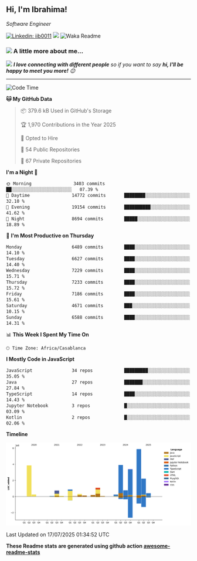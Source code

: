 <h2>Hi, I'm Ibrahima! </h2>
<p><em>Software Engineer 
</em></p>


[![Linkedin: iib0011](https://img.shields.io/badge/-iib0011-blue?style=flat-square&logo=Linkedin&logoColor=white&link=https://www.linkedin.com/in/iib0011/)](https://www.linkedin.com/in/iib0011/)
![](https://visitor-badge.glitch.me/badge?page_id=iib0011)
![Waka Readme](https://github.com/iib0011/iib0011/workflows/Waka%20Readme/badge.svg)


### <img src="https://media.giphy.com/media/VgCDAzcKvsR6OM0uWg/giphy.gif" width="50"> A little more about me...  


<img src="https://media.giphy.com/media/LnQjpWaON8nhr21vNW/giphy.gif" width="60"> <em><b>I love connecting with different people</b> so if you want to say <b>hi, I'll be happy to meet you more!</b> 😊</em>

---
<!--START_SECTION:waka-->
![Code Time](http://img.shields.io/badge/Code%20Time-5%2C103%20hrs%2052%20mins-blue)

**🐱 My GitHub Data** 

> 📦 379.6 kB Used in GitHub's Storage 
 > 
> 🏆 1,970 Contributions in the Year 2025
 > 
> 💼 Opted to Hire
 > 
> 📜 54 Public Repositories 
 > 
> 🔑 67 Private Repositories 
 > 
**I'm a Night 🦉** 

```text
🌞 Morning                3403 commits        ██░░░░░░░░░░░░░░░░░░░░░░░   07.39 % 
🌆 Daytime                14772 commits       ████████░░░░░░░░░░░░░░░░░   32.10 % 
🌃 Evening                19154 commits       ██████████░░░░░░░░░░░░░░░   41.62 % 
🌙 Night                  8694 commits        █████░░░░░░░░░░░░░░░░░░░░   18.89 % 
```
📅 **I'm Most Productive on Thursday** 

```text
Monday                   6489 commits        ████░░░░░░░░░░░░░░░░░░░░░   14.10 % 
Tuesday                  6627 commits        ████░░░░░░░░░░░░░░░░░░░░░   14.40 % 
Wednesday                7229 commits        ████░░░░░░░░░░░░░░░░░░░░░   15.71 % 
Thursday                 7233 commits        ████░░░░░░░░░░░░░░░░░░░░░   15.72 % 
Friday                   7186 commits        ████░░░░░░░░░░░░░░░░░░░░░   15.61 % 
Saturday                 4671 commits        ███░░░░░░░░░░░░░░░░░░░░░░   10.15 % 
Sunday                   6588 commits        ████░░░░░░░░░░░░░░░░░░░░░   14.31 % 
```


📊 **This Week I Spent My Time On** 

```text
🕑︎ Time Zone: Africa/Casablanca
```

**I Mostly Code in JavaScript** 

```text
JavaScript               34 repos            █████████░░░░░░░░░░░░░░░░   35.05 % 
Java                     27 repos            ███████░░░░░░░░░░░░░░░░░░   27.84 % 
TypeScript               14 repos            ████░░░░░░░░░░░░░░░░░░░░░   14.43 % 
Jupyter Notebook         3 repos             █░░░░░░░░░░░░░░░░░░░░░░░░   03.09 % 
Kotlin                   2 repos             █░░░░░░░░░░░░░░░░░░░░░░░░   02.06 % 
```



**Timeline**

![Lines of Code chart](https://raw.githubusercontent.com/iib0011/iib0011/master/assets/bar_graph.png)


 Last Updated on 17/07/2025 01:34:52 UTC
<!--END_SECTION:waka-->

**These Readme stats are generated using github action [awesome-readme-stats](https://github.com/iib0011/waka-readme-stats)**
